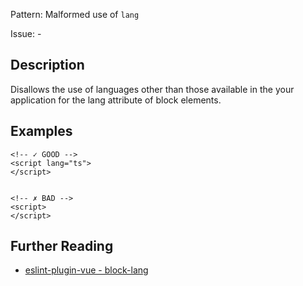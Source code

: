 Pattern: Malformed use of `lang`

Issue: -

## Description

Disallows the use of languages other than those available in the your application for the lang attribute of block elements.

## Examples

```vue
<!-- ✓ GOOD -->
<script lang="ts">
</script>


<!-- ✗ BAD -->
<script>
</script>
```

## Further Reading

* [eslint-plugin-vue - block-lang](https://eslint.vuejs.org/rules/block-lang.html)
